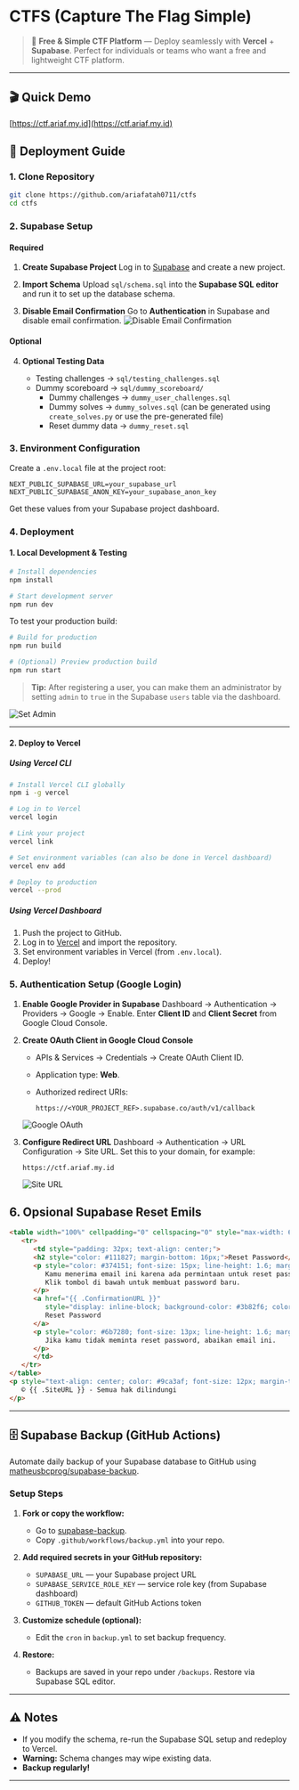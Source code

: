 
# CTFS (Capture The Flag Simple)

> 🚩 **Free & Simple CTF Platform** — Deploy seamlessly with **Vercel** + **Supabase**. Perfect for individuals or teams who want a free and lightweight CTF platform.

---

## 🎬 Quick Demo


[https://ctf.ariaf.my.id](https://ctf.ariaf.my.id)

## 📖 Deployment Guide

### 1. Clone Repository

```bash
git clone https://github.com/ariafatah0711/ctfs
cd ctfs
```

### 2. Supabase Setup

#### Required

1. **Create Supabase Project**
   Log in to [Supabase](https://supabase.com/) and create a new project.

2. **Import Schema**
   Upload `sql/schema.sql` into the **Supabase SQL editor** and run it to set up the database schema.

3. **Disable Email Confirmation**
   Go to **Authentication** in Supabase and disable email confirmation.
   ![Disable Email Confirmation](images/README/image-3.png)

#### Optional

4. **Optional Testing Data**

    - Testing challenges → `sql/testing_challenges.sql`
    - Dummy scoreboard → `sql/dummy_scoreboard/`
       - Dummy challenges → `dummy_user_challenges.sql`
       - Dummy solves → `dummy_solves.sql` (can be generated using `create_solves.py` or use the pre-generated file)
       - Reset dummy data → `dummy_reset.sql`

### 3. Environment Configuration

Create a `.env.local` file at the project root:

```env
NEXT_PUBLIC_SUPABASE_URL=your_supabase_url
NEXT_PUBLIC_SUPABASE_ANON_KEY=your_supabase_anon_key
```

Get these values from your Supabase project dashboard.

### 4. Deployment


#### 1. Local Development & Testing

```bash
# Install dependencies
npm install

# Start development server
npm run dev
```

To test your production build:

```bash
# Build for production
npm run build

# (Optional) Preview production build
npm run start
```

> **Tip:**
> After registering a user, you can make them an administrator by setting `admin` to `true` in the Supabase `users` table via the dashboard.

![Set Admin](images/README/image.png)

---

#### 2. Deploy to Vercel

##### Using Vercel CLI

```bash
# Install Vercel CLI globally
npm i -g vercel

# Log in to Vercel
vercel login

# Link your project
vercel link

# Set environment variables (can also be done in Vercel dashboard)
vercel env add

# Deploy to production
vercel --prod
```

##### Using Vercel Dashboard

1. Push the project to GitHub.
2. Log in to [Vercel](https://vercel.com/) and import the repository.
3. Set environment variables in Vercel (from `.env.local`).
4. Deploy!

### 5. Authentication Setup (Google Login)

1. **Enable Google Provider in Supabase**
   Dashboard → Authentication → Providers → Google → Enable.
   Enter **Client ID** and **Client Secret** from Google Cloud Console.

2. **Create OAuth Client in Google Cloud Console**

   * APIs & Services → Credentials → Create OAuth Client ID.
   * Application type: **Web**.
   * Authorized redirect URIs:

     ```
     https://<YOUR_PROJECT_REF>.supabase.co/auth/v1/callback
     ```

   ![Google OAuth](images/README/image-1.png)

3. **Configure Redirect URL**
   Dashboard → Authentication → URL Configuration → Site URL.
   Set this to your domain, for example:

   ```
   https://ctf.ariaf.my.id
   ```

   ![Site URL](images/README/image-2.png)

## 6. Opsional Supabase Reset Emils
```html
<table width="100%" cellpadding="0" cellspacing="0" style="max-width: 600px; margin: auto; background: #ffffff; border-radius: 12px; box-shadow: 0 4px 10px rgba(0,0,0,0.05);">
   <tr>
      <td style="padding: 32px; text-align: center;">
      <h2 style="color: #111827; margin-bottom: 16px;">Reset Password</h2>
      <p style="color: #374151; font-size: 15px; line-height: 1.6; margin-bottom: 24px;">
         Kamu menerima email ini karena ada permintaan untuk reset password akunmu.
         Klik tombol di bawah untuk membuat password baru.
      </p>
      <a href="{{ .ConfirmationURL }}"
         style="display: inline-block; background-color: #3b82f6; color: #ffffff; text-decoration: none; padding: 12px 24px; border-radius: 8px; font-weight: bold; font-size: 15px;">
         Reset Password
      </a>
      <p style="color: #6b7280; font-size: 13px; line-height: 1.6; margin-top: 24px;">
         Jika kamu tidak meminta reset password, abaikan email ini.
      </p>
      </td>
   </tr>
</table>
<p style="text-align: center; color: #9ca3af; font-size: 12px; margin-top: 16px;">{{ .SiteURL }}
   © {{ .SiteURL }} - Semua hak dilindungi
</p>
```

---

## 🗄️ Supabase Backup (GitHub Actions)

Automate daily backup of your Supabase database to GitHub using [matheusbcprog/supabase-backup](https://github.com/matheusbcprog/supabase-backup).

### Setup Steps

1. **Fork or copy the workflow:**
   - Go to [supabase-backup](https://github.com/matheusbcprog/supabase-backup).
   - Copy `.github/workflows/backup.yml` into your repo.

2. **Add required secrets in your GitHub repository:**
   - `SUPABASE_URL` — your Supabase project URL
   - `SUPABASE_SERVICE_ROLE_KEY` — service role key (from Supabase dashboard)
   - `GITHUB_TOKEN` — default GitHub Actions token

3. **Customize schedule (optional):**
   - Edit the `cron` in `backup.yml` to set backup frequency.

4. **Restore:**
   - Backups are saved in your repo under `/backups`. Restore via Supabase SQL editor.

---

## ⚠️ Notes

* If you modify the schema, re-run the Supabase SQL setup and redeploy to Vercel.
* **Warning:** Schema changes may wipe existing data.
* **Backup regularly!**

---
